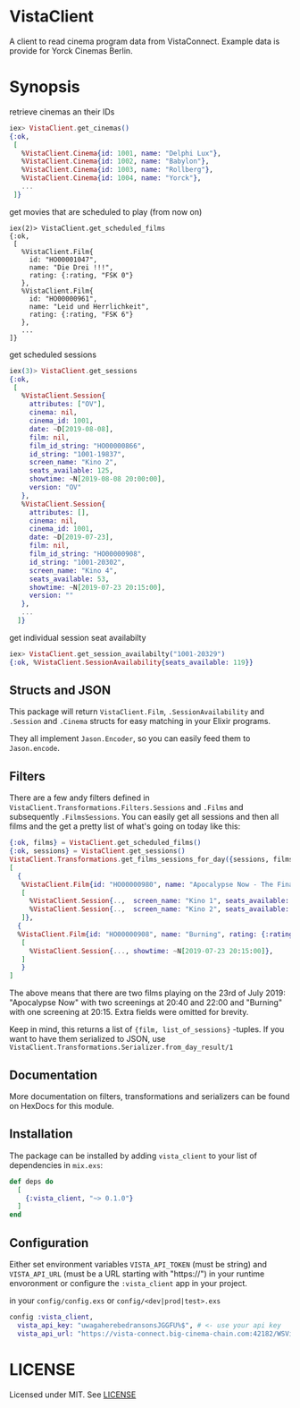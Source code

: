 # VistaClient

A client to read cinema program data from VistaConnect. Example data is provide
for Yorck Cinemas Berlin.

# Synopsis

retrieve cinemas an their IDs

```elixir
iex> VistaClient.get_cinemas()
{:ok,
 [
   %VistaClient.Cinema{id: 1001, name: "Delphi Lux"},
   %VistaClient.Cinema{id: 1002, name: "Babylon"},
   %VistaClient.Cinema{id: 1003, name: "Rollberg"},
   %VistaClient.Cinema{id: 1004, name: "Yorck"},
   ...
 ]}
```

get movies that are scheduled to play (from now on)
```
iex(2)> VistaClient.get_scheduled_films
{:ok,
 [
   %VistaClient.Film{
     id: "HO00001047",
     name: "Die Drei !!!",
     rating: {:rating, "FSK 0"}
   },
   %VistaClient.Film{
     id: "HO00000961",
     name: "Leid und Herrlichkeit",
     rating: {:rating, "FSK 6"}
   },
   ...
]}
```

get scheduled sessions
```elixir
iex(3)> VistaClient.get_sessions
{:ok,
 [
   %VistaClient.Session{
     attributes: ["OV"],
     cinema: nil,
     cinema_id: 1001,
     date: ~D[2019-08-08],
     film: nil,
     film_id_string: "HO00000866",
     id_string: "1001-19837",
     screen_name: "Kino 2",
     seats_available: 125,
     showtime: ~N[2019-08-08 20:00:00],
     version: "OV"
   },
   %VistaClient.Session{
     attributes: [],
     cinema: nil,
     cinema_id: 1001,
     date: ~D[2019-07-23],
     film: nil,
     film_id_string: "HO00000908",
     id_string: "1001-20302",
     screen_name: "Kino 4",
     seats_available: 53,
     showtime: ~N[2019-07-23 20:15:00],
     version: ""
   },
   ...
  ]}
```

get individual session seat availabilty

```elixir
iex> VistaClient.get_session_availabilty("1001-20329")  
{:ok, %VistaClient.SessionAvailability{seats_available: 119}}
```

## Structs and JSON

This package will return `VistaClient.Film`, `.SessionAvailability` and
`.Session` and `.Cinema` structs for easy matching in your Elixir programs.

They all implement `Jason.Encoder`, so you can easily feed them to `Jason.encode`.

## Filters

There are a few andy filters defined in
`VistaClient.Transformations.Filters.Sessions` and `.Films` and subsequently
`.FilmsSessions`. You can easily get all sessions and then all films and the get
a pretty list of what's going on today like this:

```elixir
{:ok, films} = VistaClient.get_scheduled_films()
{:ok, sessions} = VistaClient.get_sessions()
VistaClient.Transformations.get_films_sessions_for_day({sessions, films}, 1001, ~D"2019-07-23")
[
  { 
   %VistaClient.Film{id: "HO00000980", name: "Apocalypse Now - The Final Cut (2019)", rating: {:rating, "FSK 16"}},
   [
     %VistaClient.Session{..,  screen_name: "Kino 1", seats_available: 115, showtime: ~N[2019-07-23 20:40:00], version: "OmU"},
     %VistaClient.Session{..,  screen_name: "Kino 2", seats_available: 245, showtime: ~N[2019-07-23 22:00:00], version: ""}
   ]},
  {
  %VistaClient.Film{id: "HO00000908", name: "Burning", rating: {:rating, "FSK 16"}},
   [
     %VistaClient.Session{..., showtime: ~N[2019-07-23 20:15:00]},
   ]
   }
]
```

The above means that there are two films playing on the 23rd of July 2019:
"Apocalypse Now" with two screenings at 20:40 and 22:00 and "Burning" with one
screening at 20:15. Extra fields were omitted for brevity.

Keep in mind, this returns a list of `{film, list_of_sessions}` -tuples. If you
want to have them serialized to JSON, use
`VistaClient.Transformations.Serializer.from_day_result/1`

## Documentation

More documentation on filters, transformations and serializers can be found on
HexDocs for this module.

## Installation

The package can be installed by adding `vista_client` to your list of
dependencies in `mix.exs`:

```elixir
def deps do
  [
    {:vista_client, "~> 0.1.0"}
  ]
end
```

## Configuration

Either set environment variables `VISTA_API_TOKEN` (must be string) and
`VISTA_API_URL` (must be a URL starting with "https://") in your runtime
envoronment or configure the `:vista_client` app in your project.

in your `config/config.exs` or `config/<dev|prod|test>.exs`
```elixir
config :vista_client, 
  vista_api_key: "uwagaherebedransonsJGGFU%$", # <- use your api key
  vista_api_url: "https://vista-connect.big-cinema-chain.com:42182/WSVistaWebClient/" # <- use your URL
```

# LICENSE

Licensed under MIT. See [LICENSE](./license)
